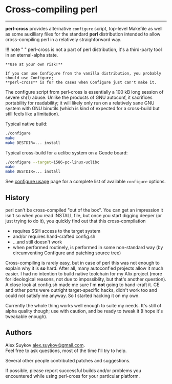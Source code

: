# Cross-compiling perl

---

**perl-cross** provides alternative `configure` script,
top-level Makefile as well as some auxilliary files for the standard
**perl** distribution intended to allow cross-compiling perl in
a relatively straighforward way.

!!! note " "
    perl-cross is not a part of perl distribution, it's a third-party tool in an eternal-alpha state.
    
    **Use at your own risk!**
    
    If you can use Configure from the vanilla distribution, you probably should use Configure;   
    **perl-cross** is for the cases when Configure just can't make it.

The configure script from perl-cross is essentially a 100 kB long session
of severe sh(1) abuse. Unlike the products of GNU autoconf, it sacrifices
portability for readability; it will likely only run on a relatively sane GNU
system with GNU binutils (which is kind of expected for a cross-build
but still feels like a limitation).

Typical native build:

```sh
./configure
make
make DESTDIR=... install
```

Typical cross-build for a uclibc system on a Geode board:

```sh
./configure --target=i586-pc-linux-uclibc
make
make DESTDIR=... install
```

See [configure usage](usage.md) page for a complete list
of available `configure` options.

## History

perl can't be cross-compiled "out of the box".
You can get an impression it isn't so when you read INSTALL file,
but once you start digging deeper (or just trying to do it),
you quickly find out that this cross-compilation

- requires SSH access to the target system
- and/or requires hand-crafted config.sh
- ...and still doesn't work
- when performed routinely, is performed in some non-standard way
  (by circumventing Configure and patching source tree)

Cross-compiling is rarely easy, but in case of perl this was not enough to explain why it is **so** hard.
After all, many autoconf'ed projects allow it much easier.
I had no intention to build native toolchain for my Alix project
(more for ideological reasons, not due to impossiblity, but that's another question).
A close look at config.sh made me sure I'm **not** going to hand-craft it.
CE and other ports were outright target-specific hacks, didn't work too and could not satisfy me anyway.
So I started hacking it on my own.

Currently the whole thing works well enough to suite my needs.
It's still of alpha quality though; use with caution,
and be ready to tweak it (I hope it's tweakable enough).

## Authors

Alex Suykov <alex.suykov@gmail.com>.   
Feel free to ask questions, most of the time I'll try to help.

Several other people contributed patches and suggestions.

If possible, please report successful builds and/or problems you encountered
while using perl-cross for your particular platform.
